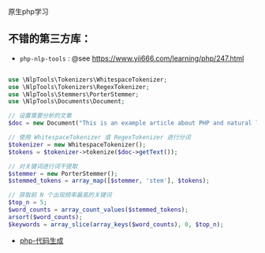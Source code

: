 
原生php学习

## 不错的第三方库：

-   `php-nlp-tools` :
@see https://www.yii666.com/learning/php/247.html
~~~php

use \NlpTools\Tokenizers\WhitespaceTokenizer;
use \NlpTools\Tokenizers\RegexTokenizer;
use \NlpTools\Stemmers\PorterStemmer;
use \NlpTools\Documents\Document;

// 设置需要分析的文章
$doc = new Document("This is an example article about PHP and natural language processing.");

// 使用 WhitespaceTokenizer 或 RegexTokenizer 进行分词
$tokenizer = new WhitespaceTokenizer();
$tokens = $tokenizer->tokenize($doc->getText());

// 对关键词进行词干提取
$stemmer = new PorterStemmer();
$stemmed_tokens = array_map([$stemmer, 'stem'], $tokens);

// 获取前 N 个出现频率最高的关键词
$top_n = 5;
$word_counts = array_count_values($stemmed_tokens);
arsort($word_counts);
$keywords = array_slice(array_keys($word_counts), 0, $top_n);

~~~

- [php-代码生成](https://github.com/nette/php-generator)
